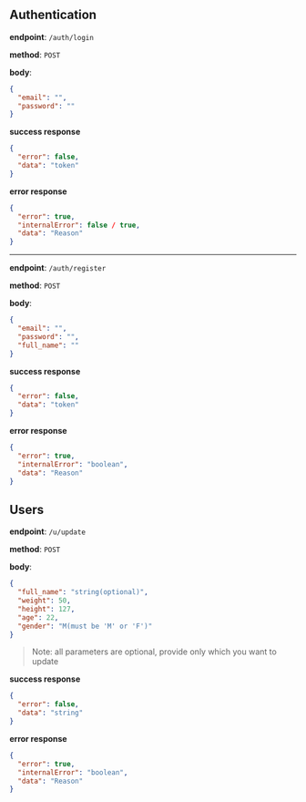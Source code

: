 ## Authentication

**endpoint**: `/auth/login`

**method**: `POST`

**body**:

```json
{
  "email": "",
  "password": ""
}
```

**success response**

```json
{
  "error": false,
  "data": "token"
}
```

**error response**

```json
{
  "error": true,
  "internalError": false / true,
  "data": "Reason"
}
```

<hr/>

**endpoint**: `/auth/register`

**method**: `POST`

**body**:

```json
{
  "email": "",
  "password": "",
  "full_name": ""
}
```

**success response**

```json
{
  "error": false,
  "data": "token"
}
```

**error response**

```json
{
  "error": true,
  "internalError": "boolean",
  "data": "Reason"
}
```

## Users

**endpoint**: `/u/update`

**method**: `POST`

**body**:

```json
{
  "full_name": "string(optional)",
  "weight": 50,
  "height": 127,
  "age": 22,
  "gender": "M(must be 'M' or 'F')"
}
```

> Note: all parameters are optional, provide only which you want to update

**success response**

```json
{
  "error": false,
  "data": "string"
}
```

**error response**

```json
{
  "error": true,
  "internalError": "boolean",
  "data": "Reason"
}
```
